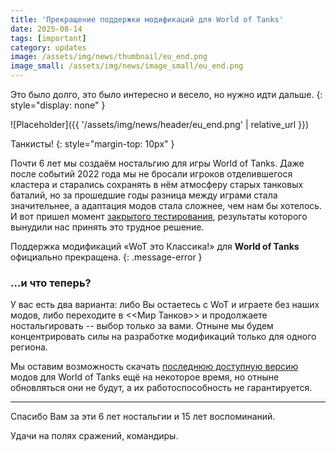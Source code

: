 ```yaml
---
title: 'Прекращение поддержки модификаций для World of Tanks'
date: 2025-08-14
tags: [important]
category: updates
image: /assets/img/news/thumbnail/eu_end.png
image_small: /assets/img/news/image_small/eu_end.png
---
```


Это было долго, это было интересно и весело, но нужно идти дальше.
{: style="display: none" }

![Placeholder]({{ '/assets/img/news/header/eu_end.png' | relative_url }})

Танкисты!
{: style="margin-top: 10px" }

Почти 6 лет мы создаём ностальгию для игры World of Tanks. Даже после событий 2022 года мы не бросали игроков отделившегося кластера и старались сохранять в нём атмосферу старых танковых баталий, но за прошедшие годы разница между играми стала значительнее, а адаптация модов стала сложнее, чем нам бы хотелось. И вот пришел момент [закрытого тестирования](https://worldoftanks.eu/ru/news/general-news/closed-test-august-2025/), результаты которого вынудили нас принять это трудное решение.

Поддержка модификаций «WoT это Классика!» для **World of Tanks** официально прекращена.
{: .message-error }

### ...и что теперь?

У вас есть два варианта: либо Вы остаетесь с WoT и играете без наших модов, либо переходите в <<Мир Танков>> и продолжаете ностальгировать -- выбор только за вами. Отныне мы будем концентрировать силы на разработке модификаций только для одного региона.

Мы оставим возможность скачать [последнюю доступную версию](https://download.wot-classic.ru/wek_install_wg.exe) модов для World of Tanks ещё на некоторое время, но отныне обновляться они не будут, а их работоспособность не гарантируется.

---

Спасибо Вам за эти 6 лет ностальгии и 15 лет воспоминаний.

Удачи на полях сражений, командиры.
